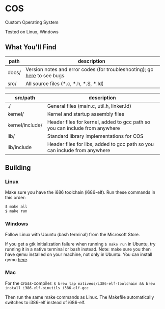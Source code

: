 # COS

Custom Operating System

Tested on Linux, Windows

## What You'll Find

| path | description |
|-|-|
| docs/ | Version notes and error codes (for troubleshooting); go [here](https://github.com/flamechain/COS/issues) to see bugs |
| src/ | All source files (\*.c, \*.h, \*.S, \*.ld) |

| src/path | description |
|-|-|
| ./ | General files (main.c, util.h, linker.ld) |
| kernel/ | Kernel and startup assembly files |
| kernel/include/ | Header files for kernel, added to gcc path so you can include from anywhere |
| lib/ | Standard library implementations for COS |
| lib/include | Header files for libs, added to gcc path so you can include from anywhere |

## Building

### Linux

Make sure you have the i686 toolchain (i686-elf). Run these commands in this order:

```bash
$ make all
$ make run
```

### Windows

Follow Linux with Ubuntu (bash terminal) from the Microsoft Store.

If you get a gtk initialization failure when running `$ make run` in Ubuntu, try running it in a native terminal or bash instead. Note: make sure you then have qemu installed on your machine, not only in Ubuntu. You can install qemu [here](https://www.qemu.org/download/).

### Mac

For the cross-compiler: `$ brew tap nativeos/i386-elf-toolchain && brew install i386-elf-binutils i386-elf-gcc`

Then run the same make commands as Linux. The Makefile automatically switches to i386-elf instead of i686-elf.
